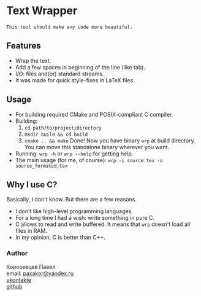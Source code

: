 # Text Wrapper
`This tool should make any code more beautiful.`

## Features
* Wrap the text.
* Add a few spaces in beginning of the line (like tab).
* I/O: files and(or) standard streams.
* It was made for quick style-fixes in LaTeX files.

## Usage
* For building required CMake and POSIX-compliant C compiler.
* Building:
  1. `cd path/to/project/directory`
  2. `mkdir build && cd build`
  3. `cmake .. && make`
  Done! Now you have binary `wrp` at build directory.
  You can move this standalone binary wherever you want.
* Running:
  `wrp -h` or `wrp --help` for getting help.
* The main usage (for me, of course):
  `wrp -i source.tex -o source_formated.tex`

## Why I use C?
Basically, I don't know. But there are a few reasons.
* I don't like high-level programming languages.
* For a long time I had a wish: write something in pure C.
* C allows to read and write buffered.
  It means that `wrp` doesn't load all files in RAM.
* In my opinion, C is better than C++.

### Author
Корозевцев Павел<br />
email: paxakor@yandex.ru<br />
[vkontakte](vk.com/paxakor)<br />
[github](github.com/paxakor)
